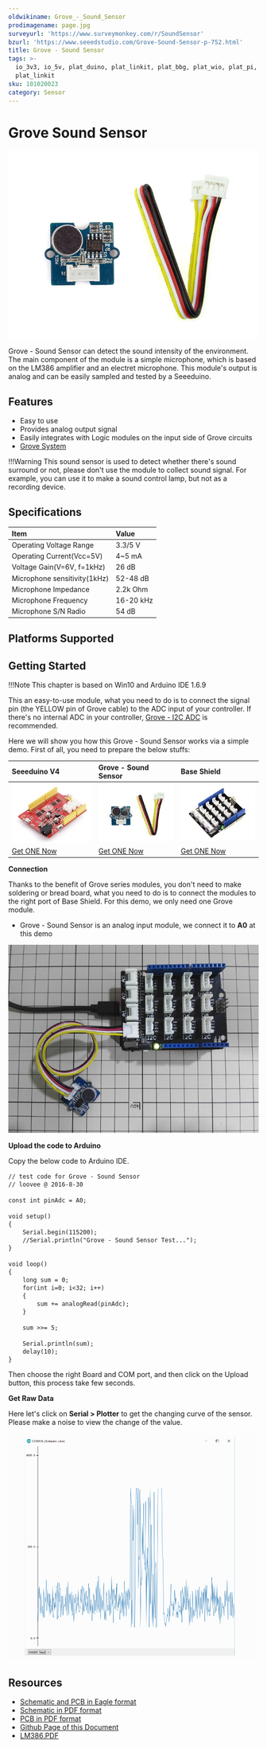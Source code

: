 ```yaml
---
oldwikiname: Grove_-_Sound_Sensor
prodimagename: page.jpg
surveyurl: 'https://www.surveymonkey.com/r/SoundSensor'
bzurl: 'https://www.seeedstudio.com/Grove-Sound-Sensor-p-752.html'
title: Grove - Sound Sensor
tags: >-
  io_3v3, io_5v, plat_duino, plat_linkit, plat_bbg, plat_wio, plat_pi,
  plat_linkit
sku: 101020023
category: Sensor
---
```


# Grove Sound Sensor

![enter image description here](https://raw.githubusercontent.com/SeeedDocument/Grove_Sound_Sensor/master/images/page.jpg)

Grove - Sound Sensor can detect the sound intensity of the environment. The main component of the module is a simple microphone, which is based on the LM386 amplifier and an electret microphone. This module's output is analog and can be easily sampled and tested by a Seeeduino.

## Features

* Easy to use
* Provides analog output signal
* Easily integrates with Logic modules on the input side of Grove circuits
* [Grove System](http://wiki.seeed.cc/Grove_System/)

!!!Warning This sound sensor is used to detect whether there's sound surround or not, please don't use the module to collect sound signal. For example, you can use it to make a sound control lamp, but not as a recording device.

## Specifications

| Item | Value |
| :--- | :--- |
| Operating Voltage Range | 3.3/5 V |
| Operating Current\(Vcc=5V\) | 4~5 mA |
| Voltage Gain\(V=6V, f=1kHz\) | 26 dB |
| Microphone sensitivity\(1kHz\) | 52-48 dB |
| Microphone Impedance | 2.2k Ohm |
| Microphone Frequency | 16-20 kHz |
| Microphone S/N Radio | 54 dB |

## Platforms Supported

## Getting Started

!!!Note This chapter is based on Win10 and Arduino IDE 1.6.9

This an easy-to-use module, what you need to do is to connect the signal pin \(the YELLOW pin of Grove cable\) to the ADC input of your controller. If there's no internal ADC in your controller, [Grove - I2C ADC](http://www.seeedstudio.com/Grove-I2C-ADC-p-1580.html) is recommended.

Here we will show you how this Grove - Sound Sensor works via a simple demo. First of all, you need to prepare the below stuffs:

| Seeeduino V4 | Grove - Sound Sensor | Base Shield |
| :--- | :--- | :--- |
| ![enter image description here](https://raw.githubusercontent.com/SeeedDocument/Grove_Light_Sensor/master/images/gs_1.jpg) | ![enter image description here](https://raw.githubusercontent.com/SeeedDocument/Grove_Sound_Sensor/master/images/gs_1.jpg) | ![enter image description here](https://raw.githubusercontent.com/SeeedDocument/Grove_Light_Sensor/master/images/gs_4.jpg) |
| [Get ONE Now](http://www.seeedstudio.com/Seeeduino-V4.2-p-2517.html) | [Get ONE Now](http://www.seeedstudio.com/Grove-Sound-Sensor-p-752.html) | [Get ONE Now](https://www.seeedstudio.com/Base-Shield-V2-p-1378.html) |

**Connection**

Thanks to the benefit of Grove series modules, you don't need to make soldering or bread board, what you need to do is to connect the modules to the right port of Base Shield. For this demo, we only need one Grove module.

* Grove - Sound Sensor is an analog input module, we connect it to **A0** at this demo

![enter image description here](https://raw.githubusercontent.com/SeeedDocument/Grove_Sound_Sensor/master/images/connection.jpg)

**Upload the code to Arduino**

Copy the below code to Arduino IDE.

```text
// test code for Grove - Sound Sensor
// loovee @ 2016-8-30

const int pinAdc = A0;

void setup()
{
    Serial.begin(115200);
    //Serial.println("Grove - Sound Sensor Test...");
}

void loop()
{
    long sum = 0;
    for(int i=0; i<32; i++)
    {
        sum += analogRead(pinAdc);
    }

    sum >>= 5;

    Serial.println(sum);
    delay(10);
}
```

Then choose the right Board and COM port, and then click on the Upload button, this process take few seconds.

**Get Raw Data**

Here let's click on **Serial &gt; Plotter** to get the changing curve of the sensor. Please make a noise to view the change of the value.

![enter image description here](https://raw.githubusercontent.com/SeeedDocument/Grove_Sound_Sensor/master/images/sound_raw.png)

## Resources

* [Schematic and PCB in Eagle format](https://github.com/SeeedDocument/Grove_Sound_Sensor/raw/master/resources/Grove%20-%20Sound%20Sensor.zip)
* [Schematic in PDF format](https://github.com/SeeedDocument/Grove_Sound_Sensor/raw/master/res/Grove%20-%20Sound%20Sensor%20v1.6%20Schematic.pdf)
* [PCB in PDF format](https://github.com/SeeedDocument/Grove_Sound_Sensor/raw/master/res/Grove%20-%20Sound%20Sensor%20v1.6%20PCB.pdf)
* [Github Page of this Document](https://github.com/SeeedDocument/Grove_Sound_Sensor)
* [LM386.PDF](https://github.com/SeeedDocument/Grove_Sound_Sensor/raw/master/res/LM386.pdf)

